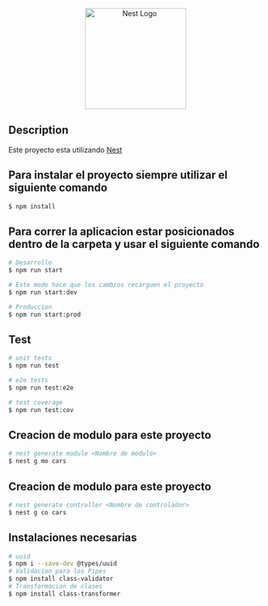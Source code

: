 <p align="center">
  <a href="http://nestjs.com/" target="blank"><img src="https://nestjs.com/img/logo-small.svg" width="200" alt="Nest Logo" /></a>
</p>

[circleci-image]: https://img.shields.io/circleci/build/github/nestjs/nest/master?token=abc123def456
[circleci-url]: https://circleci.com/gh/nestjs/nest

## Description

Este proyecto esta utilizando [Nest](https://github.com/nestjs/nest)

## Para instalar el proyecto siempre utilizar el siguiente comando

```bash
$ npm install
```

## Para correr la aplicacion estar posicionados dentro de la carpeta y usar el siguiente comando

```bash
# Desarrollo
$ npm run start

# Este modo hace que los cambios recarguen el proyecto
$ npm run start:dev

# Produccion
$ npm run start:prod
```

## Test

```bash
# unit tests
$ npm run test

# e2e tests
$ npm run test:e2e

# test coverage
$ npm run test:cov
```


## Creacion de modulo para este proyecto

```bash
# nest generate module <Nombre de modulo>
$ nest g mo cars
```

## Creacion de modulo para este proyecto

```bash
# nest generate controller <Nombre de controlador>
$ nest g co cars
```

## Instalaciones necesarias

```bash
# uuid
$ npm i --save-dev @types/uuid
# Validacion para los Pipes
$ npm install class-validator
# Transformacion de clases
$ npm install class-transformer
```
